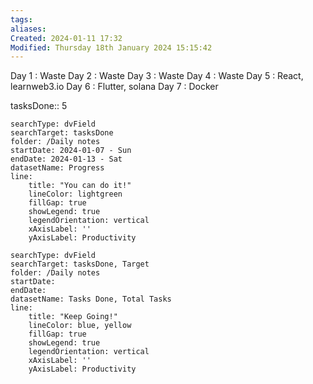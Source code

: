```yaml
---
tags: 
aliases: 
Created: 2024-01-11 17:32
Modified: Thursday 18th January 2024 15:15:42
---
```


Day 1 : Waste
Day 2 : Waste
Day 3 : Waste
Day 4 : Waste
Day 5 : React, learnweb3.io
Day 6 : Flutter, solana
Day 7 : Docker

tasksDone:: 5


```tracker
searchType: dvField
searchTarget: tasksDone
folder: /Daily notes 
startDate: 2024-01-07 - Sun
endDate: 2024-01-13 - Sat
datasetName: Progress
line:
    title: "You can do it!"
    lineColor: lightgreen
    fillGap: true
    showLegend: true
    legendOrientation: vertical
    xAxisLabel: ''
    yAxisLabel: Productivity
```



```tracker
searchType: dvField
searchTarget: tasksDone, Target
folder: /Daily notes 
startDate:
endDate:
datasetName: Tasks Done, Total Tasks
line:
    title: "Keep Going!"
    lineColor: blue, yellow
    fillGap: true
    showLegend: true
    legendOrientation: vertical
    xAxisLabel: ''
    yAxisLabel: Productivity
```